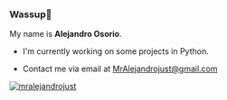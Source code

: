 ### Wassup👋

<!--
**MrAlejandrojust/MrAlejandrojust** is a ✨ _special_ ✨ repository because its `README.md` (this file) appears on your GitHub profile.

Here are some ideas to get you started:

- 🔭 I’m currently working on ...
- 🌱 I’m currently learning ...
- 👯 I’m looking to collaborate on ...
- 🤔 I’m looking for help with ...
- 💬 Ask me about ...
- 📫 How to reach me: ...
- 😄 Pronouns: ...
- ⚡ Fun fact: ...
-->

My name is **Alejandro Osorio**.


- I'm currently working on some projects in Python.

- Contact me via email at MrAlejandrojust@gmail.com


<a href="https://github.com/MrAlejandrojust">
  <img align="center" src="https://github-readme-stats.anuraghazra1.vercel.app/api?username=mralejandrojust&show_icons=true&include_all_commits=false&theme=radical&count_private=true" alt="mralejandrojust" />
</a>

<br />
<br />

